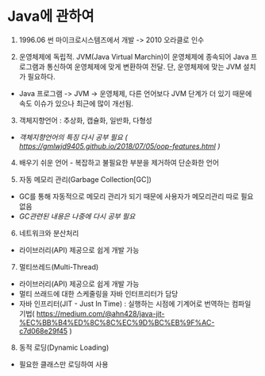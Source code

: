 # Java에 관하여
 1. 1996.06 썬 마이크로시스템즈에서 개발 -> 2010 오라클로 인수
 
 2. 운영체제에 독립적. JVM(Java Virtual Marchin)이 운영체제에 종속되어 Java 프로그램과 통신하여 운영체제에 맞게 변환하여 전달. 단, 운영체제에 맞는 JVM 설치가 필요하다.
  - Java 프로그램 -> JVM -> 운영체제, 다른 언어보다 JVM 단계가 더 있기 때문에 속도 이슈가 있으나 최근에 많이 개선됨.
  
 3. 객체지향언어 : 추상화, 캡슐화, 일반화, 다형성
  - *객체지향언어의 특징 다시 공부 필요 ( https://gmlwjd9405.github.io/2018/07/05/oop-features.html )*
  
 4. 배우기 쉬운 언어 - 복잡하고 불필요한 부분을 제거하여 단순화한 언어
 
 5. 자동 메모리 관리(Garbage Collection[GC])
  - GC를 통해 자동적으로 메모리 관리가 되기 때문에 사용자가 메모리관리 따로 필요없음
  - *GC관련된 내용은 나중에 다시 공부 필요*
  
 6. 네트워크와 분산처리
  - 라이브러리(API) 제공으로 쉽게 개발 가능
  
 7. 멀티쓰레드(Multi-Thread)
  - 라이브러리(API) 제공으로 쉽게 개발 가능
  - 멀티 쓰래드에 대한 스케줄링을 자바 인터프리터가 담당
  - 자바 인프리터(JIT - Just In Time) : 실행하는 시점에 기계어로 번역하는 컴파일 기법( https://medium.com/@ahn428/java-jit-%EC%BB%B4%ED%8C%8C%EC%9D%BC%EB%9F%AC-c7d068e29f45 )
   
 8. 동적 로딩(Dynamic Loading)
  - 필요한 클래스만 로딩하여 사용